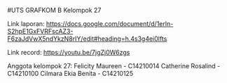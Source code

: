 #UTS GRAFKOM B Kelompok 27

Link laporan: https://docs.google.com/document/d/1erln-S2hpE1GxFVRFscAZ3-F6zaJdVwX5ndYkzN8rIY/edit#heading=h.4s3g4ei0lfts

Link record: https://youtu.be/7jgZj0W6zgs

Anggota kelompok 27:
Felicity Maureen - C14210014
Catherine Rosalind - C14210100
Cilmara Ekia Benita - C14210125
